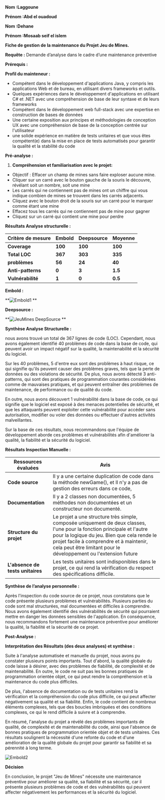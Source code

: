 **Nom :Laggoune**

**Prénom :Abd el ouadoud**

**Nom :Dehane**

**Prénom :Mosaab seif el islem**

**Fiche de gestion de la maintenance du Projet Jeu de Mines.**

**Requête :** Demande d’analyse dans le cadre d’une maintenance préventive

**Prérequis :**

**Profil du mainteneur :**

-   Compétent dans le développement d'applications Java, y compris les applications Web et de bureau, en utilisant divers frameworks et outils.
-   Quelques expériences dans le développement d'applications en utilisant C\# et .NET avec une compréhension de base de leur syntaxe et de leurs frameworks
-   Compétent dans le développement web full-stack avec une expertise en construction de bases de données
-   Une certaine exposition aux principes et méthodologies de conception UX avec une compréhension de base de la conception centrée sur l'utilisateur
-   une solide expérience en matière de tests unitaires et que vous êtes compétent(e) dans la mise en place de tests automatisés pour garantir la qualité et la stabilité du code

**Pré-analyse :**

1.  **Compréhension et familiarisation avec le projet:**
-   Objectif : Effacer un champ de mines sans faire exploser aucune mine.
-   Cliquer sur un carré avec le bouton gauche de la souris le découvre, révélant soit un nombre, soit une mine
-   Les carrés qui ne contiennent pas de mines ont un chiffre qui vous indique combien de mines se trouvent dans les carrés adjacents.
-   Cliquez avec le bouton droit de la souris sur un carré pour le marquer comme étant une mine
-   Effacez tous les carrés qui ne contiennent pas de mine pour gagner
-   Cliquez sur un carré qui contient une mine pour perdre

**Résultats Analyse structurelle :**

| **Critère de mesure** | **Embold** | **Deepsource** | **Moyenne** |
|-----------------------|------------|----------------|-------------|
| **Coverage**          | **100**    | **100**        | **100**     |
| **Total LOC**         | **367**    | **303**        | **335**     |
| **problèmes**         | **56**     | **24**         | **40**      |
| **Anti-patterns**     | **0**      | **3**          | **1.5**     |
| **Vulnérabilité**     | **1**      | **0**          | **0.5**     |

**Embold :**

**![Embold1](https://user-images.githubusercontent.com/79877072/235301837-2f3fb40b-96db-4135-9a48-d157a7875637.PNG)
**

**Deepsource :**

**![JeuMines DeepSource](https://user-images.githubusercontent.com/79877072/235301855-5c5df608-f158-41f7-a700-f9f2ed2826d1.PNG)
**

**Synthèse Analyse Structurelle :**

nous avons trouvé un total de 367 lignes de code (LOC). Cependant, nous avons également identifié 40 problèmes de code dans la base de code, qui peuvent avoir un impact négatif sur la qualité, la maintenabilité et la sécurité du logiciel.

Sur les 40 problèmes, 5 d'entre eux sont des problèmes à haut risque, ce qui signifie qu'ils peuvent causer des problèmes graves, tels que la perte de données ou des violations de sécurité. De plus, nous avons détecté 3 anti-patterns, qui sont des pratiques de programmation courantes considérées comme de mauvaises pratiques, et qui peuvent entraîner des problèmes de maintenance, de performance ou de qualité du code.

En outre, nous avons découvert 1 vulnérabilité dans la base de code, ce qui signifie que le logiciel est exposé à des menaces potentielles de sécurité, et que les attaquants peuvent exploiter cette vulnérabilité pour accéder sans autorisation, modifier ou voler des données ou effectuer d'autres activités malveillantes.

Sur la base de ces résultats, nous recommandons que l'équipe de développement aborde ces problèmes et vulnérabilités afin d'améliorer la qualité, la fiabilité et la sécurité du logiciel.

**Résultats Inspection Manuelle :**

| **Ressources évaluées**          | **Avis**                                                                                                                                                                                                                                                                               |
|----------------------------------|----------------------------------------------------------------------------------------------------------------------------------------------------------------------------------------------------------------------------------------------------------------------------------------|
| **Code source**                  | Il y a une certaine duplication de code dans la méthode newGame(), et Il n'y a pas de gestion des erreurs dans ce code,                                                                                                                                                                |
| **Documentation**                | Il y a 2 classes non documentées, 5 méthodes non documentées et un constructeur non documenté.                                                                                                                                                                                         |
| **Structure du** **projet**      | Le projet a une structure très simple, composée uniquement de deux classes, l'une pour la fonction principale et l'autre pour la logique du jeu. Bien que cela rende le projet facile à comprendre et à maintenir, cela peut être limitant pour le développement ou l'extension future |
| **L'absence de tests unitaires** | Les tests unitaires sont indisponibles dans le projet, ce qui rend la vérification du respect des spécifications difficile.                                                                                                                                                            |

**Synthèse de l’analyse personnelle :**

Après l'inspection du code source de ce projet, nous constatons que le code présente plusieurs problèmes et vulnérabilités. Plusieurs parties du code sont mal structurées, mal documentées et difficiles à comprendre. Nous avons également identifié des vulnérabilités de sécurité qui pourraient mettre en danger les données sensibles de l'application. En conséquence, nous recommandons fortement une maintenance préventive pour améliorer la qualité, la fiabilité et la sécurité de ce projet.

**Post-Analyse :**

**Interprétation des Résultats (des deux analyses) et synthèse :**

Suite à l'analyse automatisée et manuelle du projet, nous avons pu constater plusieurs points importants. Tout d'abord, la qualité globale du code laisse à désirer, avec des problèmes de fiabilité, de complexité et de maintenabilité. En outre, le code ne suit pas les bonnes pratiques de programmation orientée objet, ce qui peut rendre la compréhension et la maintenance du code plus difficiles.

De plus, l'absence de documentation ou de tests unitaires rend la vérification et la compréhension du code plus difficile, ce qui peut affecter négativement sa qualité et sa fiabilité. Enfin, le code contient de nombreux éléments complexes, tels que des boucles imbriquées et des conditions complexes, ce qui le rend difficile à suivre et à comprendre.

En résumé, l'analyse du projet a révélé des problèmes importants de qualité, de complexité et de maintenabilité du code, ainsi que l'absence de bonnes pratiques de programmation orientée objet et de tests unitaires. Ces résultats soulignent la nécessité d'une refonte du code et d'une amélioration de la qualité globale du projet pour garantir sa fiabilité et sa pérennité à long terme.


![Embold2](https://user-images.githubusercontent.com/79877072/235301873-66f60626-2cd2-4438-8670-06c9045c66fd.PNG)

**Décision**

En conclusion, le projet "Jeu de Mines" nécessite une maintenance préventive pour améliorer sa qualité, sa fiabilité et sa sécurité, car il présente plusieurs problèmes de code et des vulnérabilités qui peuvent affecter négativement les performances et la sécurité du logiciel.
